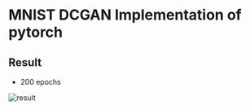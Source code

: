 # MNIST DCGAN Implementation of pytorch

## Result
- 200 epochs

![result](https://github.com/Takaten/mnist-dcgan/blob/master/result.gif)
